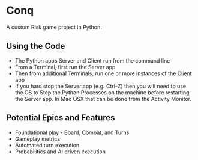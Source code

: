 # Conq

A custom Risk game project in Python.

## Using the Code

* The Python apps Server and Client run from the command line
* From a Terminal, first run the Server app
* Then from additional Terminals, run one or more instances of the Client app
* If you hard stop the Server app (e.g. Ctrl-Z) then you will need to use the OS to Stop the Python Processes on the machine before restarting the Server app.  In Mac OSX that can be done from the Activity Monitor.

## Potential Epics and Features

* Foundational play - Board, Combat, and Turns
* Gameplay metrics
* Automated turn execution
* Probabilities and AI driven execution
